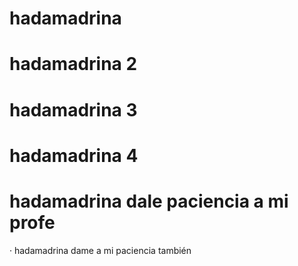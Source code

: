 # hadamadrina
# hadamadrina 2
# hadamadrina 3
# hadamadrina 4
# hadamadrina dale paciencia a mi profe
· hadamadrina dame a mi paciencia también
